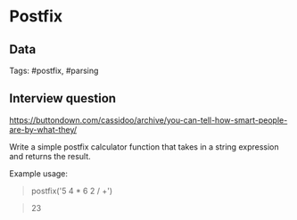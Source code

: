 # Postfix

## Data

Tags: #postfix, #parsing

## Interview question

https://buttondown.com/cassidoo/archive/you-can-tell-how-smart-people-are-by-what-they/

Write a simple postfix calculator function that takes in a string expression and returns the result.

Example usage:

> postfix('5 4 * 6 2 / +')

> 23
